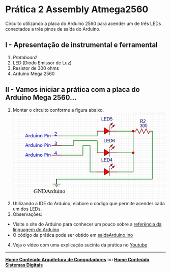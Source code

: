 # Prática 2 Assembly Atmega2560
Circuito utilizando a placa do Arduíno 2560 para acender um de três LEDs conectados a três pinos de saída do Arduíno.

## I - Apresentação de instrumental e ferramental
1. *Protoboard*
2. LED (Diodo Emissor de Luz)
3. Resistor de 300 ohms
4. Arduíno Mega 2560

## II - Vamos iniciar a prática com a placa do Arduíno Mega 2560...
1. Montar  o circuito conforme a figura abaixo.  
![saida Arduino LEDs](/arq_aulas/images/saidaArduino.jpg)  
2. Utilizando a IDE do Arduíno, elabore o código que permite acender cada um dos LEDs.
3. Observações:  
- Visite o site do Arduíno para conhecer um pouco sobre a [referência da linguagem do Arduíno](https://www.arduino.cc/reference/en/)  
- O código da prática pode ser obtido em [saidaArduino.ino](https://github.com/claytonjasilva/prog_exemplos/blob/main/saidaArduino.ino)
4. Veja o vídeo com uma explicação sucinta da prática no [Youtube](https://www.youtube.com/watch?v=U2NmfuJggFA) 


___
**[Home Conteúdo Arquitetura de Computadores](https://github.com/claytonjasilva/claytonjasilva.github.io/blob/main/arq_aulas.md)**  ou 
**[Home Conteúdo Sistemas Digitais](https://github.com/claytonjasilva/claytonjasilva.github.io/blob/main/sisdig_aulas.md)**   
